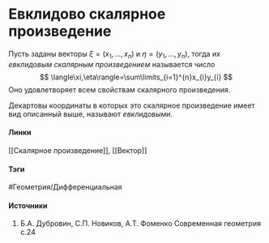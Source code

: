 # Евклидово скалярное произведение
Пусть заданы векторы $\xi=(x_{1},\dots,x_{n})$ и $\eta=(y_{1},\dots,y_{n})$, тогда их *евклидовым скалярным произведением* называется число
$$
\langle\xi,\eta\rangle=\sum\limits_{i=1}^{n}x_{i}y_{i}
$$
Оно удовлетворяет всем свойствам скалярного произведения.

Декартовы координаты в которых это скалярное произведение имеет вид описанный выше, называют *евклидовыми*.
#### Линки
 [[Скалярное произведение]],
 [[Вектор]]
#### Тэги
 #Геометрия/Дифференциальная 
#### Источники
1. Б.А. Дубровин, С.П. Новиков, А.Т. Фоменко Современная геометрия с.24